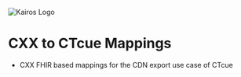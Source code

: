 ![Kairos Logo](https://www.kairos.de/app/uploads/kairos-logo-blue_iqvia.png "Kairos Logo")

CXX to CTcue Mappings
========================

* CXX FHIR based mappings for the CDN export use case of CTcue
